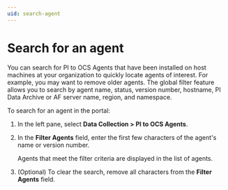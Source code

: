 ```yaml
---
uid: search-agent
---
```


# Search for an agent

You can search for PI to OCS Agents that have been installed on host machines at your organization to quickly locate agents of interest. For example, you may want to remove older agents. The global filter feature allows you to search by agent name, status, version number, hostname, PI Data Archive or AF server name, region, and namespace. 

To search for an agent in the portal:

1. In the left pane, select **Data Collection > PI to OCS Agents**.

1. In the **Filter Agents** field, enter the first few characters of the agent's name or version number.  

   Agents that meet the filter criteria are displayed in the list of agents.

1. (Optional) To clear the search, remove all characters from the **Filter Agents** field.
